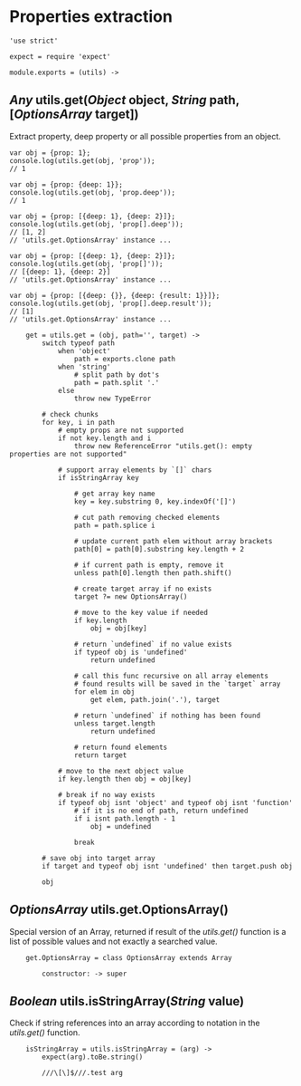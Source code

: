 Properties extraction
=====================

	'use strict'

	expect = require 'expect'

	module.exports = (utils) ->

*Any* utils.get(*Object* object, *String* path, [*OptionsArray* target])
------------------------------------------------------------------------

Extract property, deep property or all possible properties from an object.

```
var obj = {prop: 1};
console.log(utils.get(obj, 'prop'));
// 1

var obj = {prop: {deep: 1}};
console.log(utils.get(obj, 'prop.deep'));
// 1

var obj = {prop: [{deep: 1}, {deep: 2}]};
console.log(utils.get(obj, 'prop[].deep'));
// [1, 2]
// 'utils.get.OptionsArray' instance ...

var obj = {prop: [{deep: 1}, {deep: 2}]};
console.log(utils.get(obj, 'prop[]'));
// [{deep: 1}, {deep: 2}]
// 'utils.get.OptionsArray' instance ...

var obj = {prop: [{deep: {}}, {deep: {result: 1}}]};
console.log(utils.get(obj, 'prop[].deep.result'));
// [1]
// 'utils.get.OptionsArray' instance ...
```

		get = utils.get = (obj, path='', target) ->
			switch typeof path
				when 'object'
					path = exports.clone path
				when 'string'
					# split path by dot's
					path = path.split '.'
				else
					throw new TypeError

			# check chunks
			for key, i in path
				# empty props are not supported
				if not key.length and i
					throw new ReferenceError "utils.get(): empty properties are not supported"

				# support array elements by `[]` chars
				if isStringArray key

					# get array key name
					key = key.substring 0, key.indexOf('[]')

					# cut path removing checked elements
					path = path.splice i

					# update current path elem without array brackets
					path[0] = path[0].substring key.length + 2

					# if current path is empty, remove it
					unless path[0].length then path.shift()

					# create target array if no exists
					target ?= new OptionsArray()

					# move to the key value if needed
					if key.length
						obj = obj[key]

					# return `undefined` if no value exists
					if typeof obj is 'undefined'
						return undefined

					# call this func recursive on all array elements
					# found results will be saved in the `target` array
					for elem in obj
						get elem, path.join('.'), target

					# return `undefined` if nothing has been found
					unless target.length
						return undefined

					# return found elements
					return target

				# move to the next object value
				if key.length then obj = obj[key]

				# break if no way exists
				if typeof obj isnt 'object' and typeof obj isnt 'function'
					# if it is no end of path, return undefined
					if i isnt path.length - 1
						obj = undefined

					break

			# save obj into target array
			if target and typeof obj isnt 'undefined' then target.push obj

			obj

*OptionsArray* utils.get.OptionsArray()
---------------------------------------

Special version of an Array, returned if result of the *utils.get()* function is a list
of possible values and not exactly a searched value.

		get.OptionsArray = class OptionsArray extends Array

			constructor: -> super

*Boolean* utils.isStringArray(*String* value)
---------------------------------------------

Check if string references into an array according to notation in the *utils.get()* function.

		isStringArray = utils.isStringArray = (arg) ->
			expect(arg).toBe.string()

			///\[\]$///.test arg
